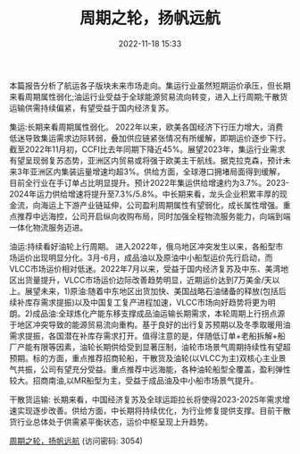 ﻿---
title: 周期之轮，扬帆远航
date: 2022-11-18 15:33
tags:
- 航运行业 
updated: 1970-01-01 08:00:00
---

本篇报告分析了航运各子版块未来市场走向。集运行业虽然短期运价承压，但长期来看周期属性弱化;油运行业受益于全球能源贸易流向转变，进入上行周期;干散货运输供需持续偏紧，有望受益于国内经济复苏。

集运:长期来看周期属性弱化。
2022年以来，欧美各国经济下行压力增大，消费低迷导致集运需求边际转弱，叠加供应链紧张情况有所缓解，即期运价逐步下行。截至2022年11月初，CCFI比去年同期下降近45%。展望2023年，集运行业需求有望呈现弱复苏态势，亚洲区内贸易或将强于欧美主干航线。据克拉克森，预计未来3年亚洲区内集装运量增速均超3%。供给方面，全球港口拥堵局面得到缓解，目前全行业在手订单占比明显提升。预计2022年集运供给增速约为3.7%。2023-2024年运力供给增速将提升至7.3%/5.8%。中长期来看，龙头企业积累丰厚的现金流，向海运上下游产业链延伸，公司盈利周期属性有望弱化，成长属性增强。重点推荐中远海控，公司开启纵向收购布局，同时加强全程物流服务能力，向端到端一体化物流服务迈进。
<!-- more -->
油运:持续看好油轮上行周期。
进入2022年，俄乌地区冲突发生以来，各船型市场运价出现明显分化。3月-6月，成品油以及原油中小船型运价先行启动，而VLCC市场运价相对低迷。2022年7月以来，受益于国内经济复苏及中东、美湾地区出货量提升，VLCC市场运价边际改善趋势明显，近期运价达到7万美金/天以上。展望未来，1)原油:随着中东地区出货加快、美国战略石油储备的释放(包括后续补库存需求提振)以及中国复工复产进程加速，VLCC市场向好趋势将更为明朗。2)成品油:全球炼化产能东移支撑成品油运输长期需求，本轮周期上行拐点源于地区冲突导致的能源贸易流向重构。基于良好的出行复苏预期以及冬季取暖用油需求提振，各国潜在补库存需求打开。值得注意的是，伴随低订单+老船拆解+船厂产能有限等因素，油轮长期供给受到显著压制，油轮市场景气周期持续性有望超预期。标的方面，重点推荐招商轮船，干散货及油轮(以VLCC为主)双核心主业景气共振，公司有望充分受益。重点推荐中远海能，各种油轮船型全覆盖，盈利弹性较大。招商南油,以MR船型为主，受益于成品油及中小船市场景气提升。

干散货运输:
长期来看，中国经济复苏及全球运距拉长将使得2023-2025年需求增速实现逐步改善。供给方面，中长期将持续优化，为行业修复提供支撑。目前干散货行业总体处于供需紧平衡状态，运价中枢呈现上升趋势。

[周期之轮，扬帆远航](https://url12.ctfile.com/f/3948612-727416531-f2175e?p=3054)
(访问密码: 3054)
